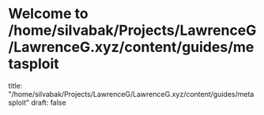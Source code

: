# Welcome to /home/silvabak/Projects/LawrenceG/LawrenceG.xyz/content/guides/metasploit
title: "/home/silvabak/Projects/LawrenceG/LawrenceG.xyz/content/guides/metasploit"
draft: false
